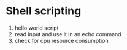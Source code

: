 # Shell scripting

1. hello world script
2. read input and use it in an echo command
3. check for cpu resource consumption
